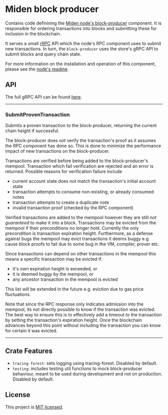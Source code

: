 # Miden block producer

Contains code definining the [Miden node's block-producer](/README.md#architecture) component. It is responsible for
ordering transactions into blocks and submitting these for inclusion in the blockchain.

It serves a small [rRPC](htts://grpc.io) API which the node's RPC component uses to submit new transactions. In turn,
the `block-producer` uses the store's gRPC API to submit blocks and query chain state.

For more information on the installation and operation of this component, please see the [node's readme](/README.md).

## API

The full gRPC API can be found [here](../../proto/block_producer.proto).

---

### SubmitProvenTransaction

Submits a proven transaction to the block-producer, returning the current chain height if successful.

The block-producer does _not_ verify the transaction's proof as it assumes the RPC component has done so. This is done
to minimize the performance impact of new transactions on the block-producer.

Transactions are verified before being added to the block-producer's mempool. Transaction which fail verification are
rejected and an error is returned. Possible reasons for verification failure include

- current account state does not match the transaction's initial account state
- transaction attempts to consume non-existing, or already consumed notes
- transaction attempts to create a duplicate note
- invalid transaction proof (checked by the RPC component)

Verified transactions are added to the mempool however they are still _not guaranteed_ to make it into a block.
Transactions may be evicted from the mempool if their preconditions no longer hold. Currently the only precondition is
transaction expiration height. Furthermore, as a defense against bugs the mempool may evict transactions it deems buggy
e.g. cause block proofs to fail due to some bug in the VM, compiler, prover etc.

Since transactions can depend on other transactions in the mempool this means a specific transaction may be evicted if:

- it's own expiration height is exceeded, or
- it is deemed buggy by the mempool, or
- any ancestor transaction in the mempool is evicted

This list will be extended in the future e.g. eviction due to gas price fluctuations.

Note that since the RPC response only indicates admission into the mempool, its not directly possible to know if the
transaction was evicted. The best way to ensure this is to effectively add a timeout to the transaction by setting the
transaction's expiration height. Once the blockchain advances beyond this point without including the transaction you
can know for certain it was evicted.

---

## Crate Features

- `tracing-forest`: sets logging using tracing-forest. Disabled by default.
- `testing`: includes testing util functions to mock block-producer behaviour, meant to be used during development and not on production. Disabled by default.

## License
This project is [MIT licensed](../../LICENSE).
